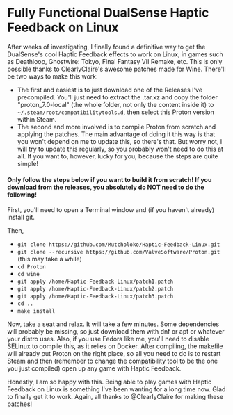# Fully Functional DualSense Haptic Feedback on Linux

After weeks of investigating, I finally found a definitive way to get the DualSense's cool Haptic Feedback effects to work on Linux, in games such as Deathloop, Ghostwire: Tokyo, Final Fantasy VII Remake, etc. This is only possible thanks to ClearlyClaire's awesome patches made for Wine.
There'll be two ways to make this work: 
- The first and easiest is to just download one of the Releases I've precompiled. You'll just need to extract the .tar.xz and copy the folder "proton_7.0-local" (the whole folder, not only the content inside it) to ```~/.steam/root/compatibilitytools.d```, then select this Proton version within Steam.
- The second and more involved is to compile Proton from scratch and applying the patches. The main advantage of doing it this way is that you won't depend on me to update this, so there's that. But worry not, I will try to update this regularly, so you probably won't need to do this at all. If you want to, however, lucky for you, because the steps are quite simple!

#### Only follow the steps below if you want to build it from scratch! If you download from the releases, you absolutely do NOT need to do the following!
First, you'll need to open a Terminal window and (if you haven't already) install git.

Then,

- ``` git clone https://github.com/Mutcholoko/Haptic-Feedback-Linux.git ```
- ``` git clone --recursive https://github.com/ValveSoftware/Proton.git ``` (this may take a while)
- ``` cd Proton ```
- ``` cd wine ```
- ```git apply /home/Haptic-Feedback-Linux/patch1.patch ```
- ```git apply /home/Haptic-Feedback-Linux/patch2.patch ```
- ```git apply /home/Haptic-Feedback-Linux/patch3.patch ```
- ```cd .. ```
- ``` make install ```

Now, take a seat and relax. It will take a few minutes. Some dependencies will probably be missing, so just download them with dnf or apt or whatever your distro uses. Also, if you use Fedora like me, you'll need to disable SELinux to compile this, as it relies on Docker.
After compiling, the makefile will already put Proton on the right place, so all you need to do is to restart Steam and then (remember to change the compatibility tool to be the one you just compiled) open up any game with Haptic Feedback.

Honestly, I am so happy with this. Being able to play games with Haptic Feedback on Linux is something I've been wanting for a long time now. Glad to finally get it to work. Again, all thanks to @ClearlyClaire for making these patches!
